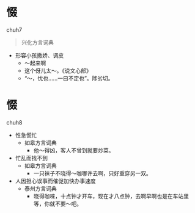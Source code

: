 # 惙
chuh7
> 兴化方言词典
- 形容小孩撒娇、调皮
  - ～起来啊
  - 这个伢儿太～。《说文心部》
  - “～，忧也……一曰不定也”。陟劣切。

# 惙
chuh8
+ 性急慌忙
  * 如皋方言词典
    - 他～得凶，客人不曾到就要炒菜。
+ 忙乱而找不到
  * 如皋方言词典
    - 一只袜子不晓得～咖哪许去啊，只好重穿另一双。
+ 人因担心误事而催促加快办事速度
  * 泰州方言词典
    - 晓得咖唻，十点钟才开车，现在才八点钟，去啊早啊也是在车站里等，你就不要～吧。
